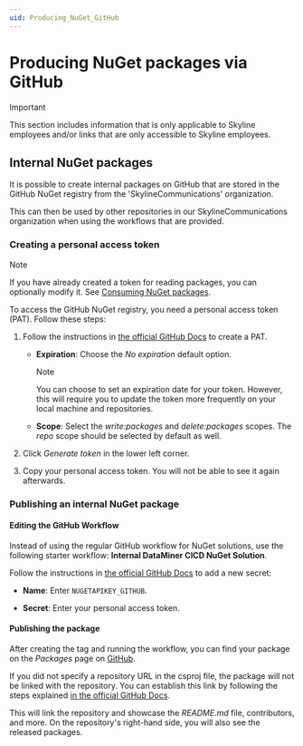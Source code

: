 ```yaml
---
uid: Producing_NuGet_GitHub
---
```


# Producing NuGet packages via GitHub

> [!IMPORTANT]
> This section includes information that is only applicable to Skyline employees and/or links that are only accessible to Skyline employees.

## Internal NuGet packages

It is possible to create internal packages on GitHub that are stored in the GitHub NuGet registry from the 'SkylineCommunications' organization.

This can then be used by other repositories in our SkylineCommunications organization when using the workflows that are provided.

### Creating a personal access token

> [!NOTE]
> If you have already created a token for reading packages, you can optionally modify it. See [Consuming NuGet packages](xref:Consuming_NuGet).

To access the GitHub NuGet registry, you need a personal access token (PAT). Follow these steps:

1. Follow the instructions in [the official GitHub Docs](https://docs.github.com/en/authentication/keeping-your-account-and-data-secure/managing-your-personal-access-tokens#creating-a-personal-access-token-classic) to create a PAT.

   - **Expiration**: Choose the *No expiration* default option.

     > [!NOTE]
     > You can choose to set an expiration date for your token. However, this will require you to update the token more frequently on your local machine and repositories.

   - **Scope**: Select the *write:packages* and *delete:packages* scopes. The *repo* scope should be selected by default as well.

1. Click *Generate token* in the lower left corner.

1. Copy your personal access token. You will not be able to see it again afterwards.

### Publishing an internal NuGet package

#### Editing the GitHub Workflow

Instead of using the regular GitHub workflow for NuGet solutions, use the following starter workflow: **Internal DataMiner CICD NuGet Solution**.

Follow the instructions in [the official GitHub Docs](https://docs.github.com/en/actions/security-guides/using-secrets-in-github-actions) to add a new secret:

- **Name**: Enter `NUGETAPIKEY_GITHUB`.

- **Secret**: Enter your personal access token.

#### Publishing the package

After creating the tag and running the workflow, you can find your package on the *Packages* page on [GitHub](https://github.com/orgs/SkylineCommunications/packages).

If you did not specify a repository URL in the csproj file, the package will not be linked with the repository. You can establish this link by following the steps explained [in the official GitHub Docs](https://docs.github.com/en/packages/learn-github-packages/connecting-a-repository-to-a-package#connecting-a-repository-to-an-organization-scoped-package-on-github).

This will link the repository and showcase the *README.md* file, contributors, and more. On the repository's right-hand side, you will also see the released packages.
